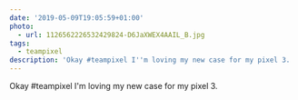 ```yaml
---
date: '2019-05-09T19:05:59+01:00'
photo:
  - url: 1126562226532429824-D6JaXWEX4AAIL_B.jpg
tags:
  - teampixel
description: 'Okay #teampixel I''m loving my new case for my pixel 3. '
---
```

Okay #teampixel I'm loving my new case for my pixel 3. 
